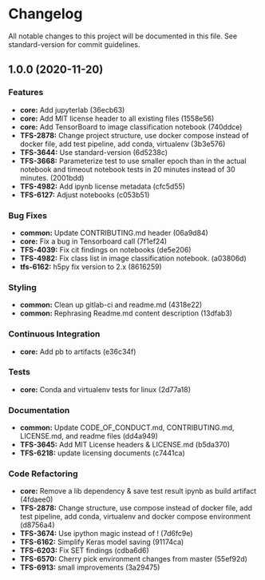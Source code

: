 # Changelog

All notable changes to this project will be documented in this file. See standard-version for commit guidelines.

## 1.0.0 (2020-11-20)


### Features

* **core:** Add jupyterlab (36ecb63)
* **core:** Add MIT license header to all existing files (1558e56)
* **core:** Add TensorBoard to image classification notebook (740ddce)
* **TFS-2878:** Change project structure, use docker compose instead of docker file, add test pipeline, add conda, virtualenv (3b3e576)
* **TFS-3644:** Use standard-version (6d5238c)
* **TFS-3668:** Parameterize test to use smaller epoch than in the actual notebook and timeout notebook tests in 20 minutes instead of 30 minutes. (2001bdd)
* **TFS-4982:** Add ipynb license metadata (cfc5d55)
* **TFS-6127:** Adjust notebooks (c053b51)


### Bug Fixes

* **common:** Update CONTRIBUTING.md header (06a9d84)
* **core:** Fix a bug in Tensorboard call (7f1ef24)
* **TFS-4039:** Fix cit findings on notebooks (de5e206)
* **TFS-4982:** Fix class list in image classification notebook. (a03806d)
* **tfs-6162:** h5py fix version to 2.x (8616259)


### Styling

* **common:** Clean up gitlab-ci and readme.md (4318e22)
* **common:** Rephrasing Readme.md content description (13dfab3)


### Continuous Integration

* **core:** Add pb to artifacts (e36c34f)


### Tests

* **core:** Conda and virtualenv tests for linux (2d77a18)


### Documentation

* **common:** Update CODE_OF_CONDUCT.md, CONTRIBUTING.md, LICENSE.md, and readme files (dd4a949)
* **TFS-3645:** Add MIT License headers & LICENSE.md (b5da370)
* **TFS-6218:** update licensing documents (c7441ca)


### Code Refactoring

* **core:** Remove a lib dependency & save test result ipynb as build artifact (4fdaee0)
* **TFS-2878:** Change structure, use compose instead of docker file, add test pipeline, add conda, virtualenv and docker compose environment (d8756a4)
* **TFS-3674:** Use ipython magic instead of ! (7d6fc9e)
* **TFS-6162:** Simplify Keras model saving (91174ca)
* **TFS-6203:** Fix SET findings (cdba6d6)
* **TFS-6570:** Cherry pick environment changes from master (55ef92d)
* **TFS-6913:** small improvements (3a29475)